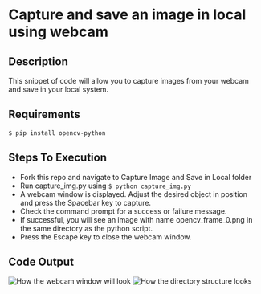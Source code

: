 # Capture and save an image in local using webcam

## Description
This snippet of code will allow you to capture images from your webcam and save in your local system.

## Requirements

`$ pip install opencv-python`

## Steps To Execution
- Fork this repo and navigate to Capture Image and Save in Local folder
- Run capture_img.py using `$ python capture_img.py`
- A webcam window is displayed. Adjust the desired object in position and press the Spacebar key to capture.
- Check the command prompt for a success or failure message.
- If successful, you will see an image with name opencv_frame_0.png in the same directory as the python script.
- Press the Escape key to close the webcam window. 

## Code Output

![How the webcam window will look](https://ibb.co/7v43fb0)
![How the directory structure looks](https://ibb.co/y5S1wbm)
